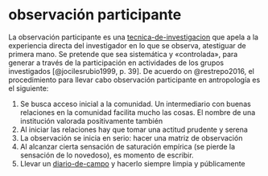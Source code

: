 # observación participante

La observación participante es una [tecnica-de-investigacion](tecnica-de-investigacion.md) que apela a la experiencia directa del investigador en lo que se observa, atestiguar de primera mano. Se pretende que sea sistemática y «controlada», para generar a través de la participación en actividades de los grupos investigados [@jocilesrubio1999, p. 39]. De acuerdo on @restrepo2016, el procedimiento para llevar cabo observación participante en antropología es el siguiente:

1. Se busca acceso inicial a la comunidad. Un intermediario con buenas relaciones en la comunidad facilita mucho las cosas. El nombre de una institución valorada positivamente también
1. Al iniciar las relaciones hay que tomar una actitud prudente y serena
1. La observación se inicia en serio: hacer una matriz de observación
1. Al alcanzar cierta sensación de saturación empírica (se pierde la sensación de lo novedoso), es momento de escribir.
1. Llevar un [diario-de-campo](diario-de-campo.md) y hacerlo siempre limpia y públicamente
